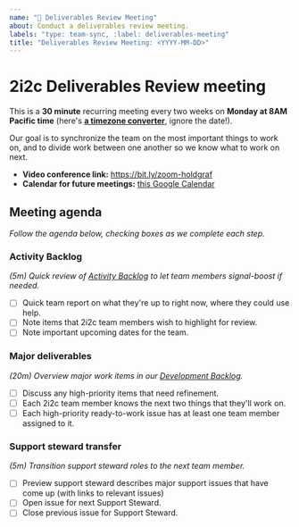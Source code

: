 ```yaml
---
name: "🚀 Deliverables Review Meeting"
about: Conduct a deliverables review meeting.
labels: "type: team-sync, :label: deliverables-meeting"
title: "Deliverables Review Meeting: <YYYY-MM-DD>"
---
```


# 2i2c Deliverables Review meeting

This is a **30 minute** recurring meeting every two weeks on **Monday at 8AM Pacific time** (here's [**a timezone converter**](https://arewemeetingyet.com/Los%20Angeles/2000-01-01/08:00/2i2c%20Team%20Meeting#eyJ1cmwiOiJodHRwczovL2hhY2ttZC5pby9ZNVNCTXhWN1I2Q01xemVUWGdtNWtBIn0=), ignore the date!).

Our goal is to synchronize the team on the most important things to work on, and to divide work between one another so we know what to work on next.

- **Video conference link:** https://bit.ly/zoom-holdgraf
- **Calendar for future meetings:** [this Google Calendar](https://calendar.google.com/calendar/embed?src=c_4hjjouojd8psql9i1a8nd1uff4%40group.calendar.google.com&ctz=America%2FLos_Angeles)

## Meeting agenda

_Follow the agenda below, checking boxes as we complete each step._

### Activity Backlog
_(5m) Quick review of [Activity Backlog](https://github.com/orgs/2i2c-org/projects/5?fullscreen=true) to let team members signal-boost if needed._

- [ ] Quick team report on what they're up to right now, where they could use help.
- [ ] Note items that 2i2c team members wish to highlight for review.
- [ ] Note important upcoming dates for the team.

### Major deliverables

_(20m) Overview major work items in our [Development Backlog](https://github.com/orgs/2i2c-org/projects/7?fullscreen=true)._

- [ ] Discuss any high-priority items that need refinement.
- [ ] Each 2i2c team member knows the next two things that they'll work on.
- [ ] Each high-priority ready-to-work issue has at least one team member assigned to it.

### Support steward transfer

_(5m) Transition support steward roles to the next team member._

- [ ] Preview support steward describes major support issues that have come up (with links to relevant issues)
- [ ] Open issue for next Support Steward.
- [ ] Close previous issue for Support Steward.
